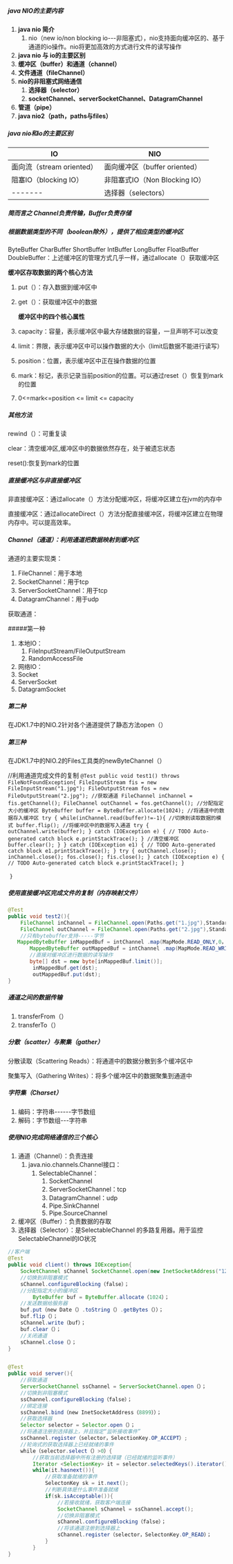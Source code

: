 ##### java NIO的主要内容

1. **java nio 简介**
   1. nio（new io/non blocking io---非阻塞式），nio支持面向缓冲区的、基于通道的io操作。nio将更加高效的方式进行文件的读写操作
2. **java nio 与 io的主要区别**
3. **缓冲区（buffer）和通道（channel）**
4. **文件通道（fileChannel）**
5. **nio的非阻塞式网络通信**
   1. **选择器（selector）**
   2. **socketChannel、serverSocketChannel、DatagramChannel**
6. **管道（pipe）**
7. **java nio2（path，paths与files）**

##### java nio和io的主要区别

| IO                        | NIO                           |
| ------------------------- | ----------------------------- |
| 面向流（stream oriented） | 面向缓冲区（buffer oriented） |
| 阻塞IO（blocking IO）     | 非阻塞式IO（Non Blocking IO） |
| -------                   | 选择器（selectors）           |

##### 简而言之 Channel负责传输，Buffer负责存储

##### 根据数据类型的不同（boolean除外），提供了相应类型的缓冲区

ByteBuffer CharBuffer ShortBuffer IntBuffer LongBuffer FloatBuffer DoubleBuffer：上述缓冲区的管理方式几乎一样，通过allocate（）获取缓冲区

**缓冲区存取数据的两个核心方法**

1. put（）：存入数据到缓冲区中

2. get（）：获取缓冲区中的数据

   **缓冲区中的四个核心属性**

1. capacity：容量，表示缓冲区中最大存储数据的容量，一旦声明不可以改变
2. limit：界限，表示缓冲区中可以操作数据的大小（limit后数据不能进行读写）
3. position：位置，表示缓冲区中正在操作数据的位置
4. mark：标记，表示记录当前position的位置。可以通过reset（）恢复到mark的位置
5. 0<=mark<=position <= limit <= capacity

##### 其他方法

rewind（）：可重复读

clear：清空缓冲区,缓冲区中的数据依然存在，处于被遗忘状态

reset():恢复到mark的位置

##### 直接缓冲区与非直接缓冲区

非直接缓冲区：通过allocate（）方法分配缓冲区，将缓冲区建立在jvm的内存中

直接缓冲区：通过allocateDirect（）方法分配直接缓冲区，将缓冲区建立在物理内存中。可以提高效率。

##### Channel（通道）：利用通道把数据映射到缓冲区

通道的主要实现类：

1. FileChannel：用于本地
2. SocketChannel：用于tcp
3. ServerSocketChannel：用于tcp
4. DatagramChannel：用于udp

获取通道：

#####第一种

1. 本地IO：
   1. FileInputStream/FileOutputStream
   2. RandomAccessFile
2. 网络IO：
3. Socket
4. ServerSocket
5. DatagramSocket

##### 第二种

在JDK1.7中的NIO.2针对各个通道提供了静态方法open（）

##### 第三种

在JDK1.7中的NIO.2的Files工具类的newByteChannel（）

//利用通道完成文件的复制
	```@Test
	public void test1() throws FileNotFoundException{
		FileInputStream fis = new FileInputStream("1.jpg");
		FileOutputStream fos = new FileOutputStream("2.jpg");
		//获取通道
		FileChannel inChannel = fis.getChannel();
		FileChannel outChannel = fos.getChannel();
		//分配指定大小的缓冲区
		ByteBuffer buffer = ByteBuffer.allocate(1024);
		//将通道中的数据存入缓冲区
		try {
			while(inChannel.read(buffer)!=-1){
				//切换到读取数据的模式
				buffer.flip();
				//将缓冲区中的数据写入通道
				try {
					outChannel.write(buffer);
				} catch (IOException e) {
					// TODO Auto-generated catch block
					e.printStackTrace();
				}
				//清空缓冲区
				buffer.clear();
			}
		} catch (IOException e1) {
			// TODO Auto-generated catch block
			e1.printStackTrace();
		}
		try {
			outChannel.close();
			inChannel.close();
			fos.close();
			fis.close();
		} catch (IOException e) {
			// TODO Auto-generated catch block
			e.printStackTrace();
		}```

​	`}`

##### 使用直接缓冲区完成文件的复制（内存映射文件）

```java
@Test
public void test2(){
    FileChannel inChannel = FileChannel.open(Paths.get("1.jpg"),StandardOpenOption.READ);
    FileChannel outChannel = FileChannel.open(Paths.get("2.jpg"),StandardOpenOption.WRITE,StandardOpenOption.CREATE);
    //只有bytebuffer支持-----字节
   MappedByteBuffer inMappedBuf = intChannel .map(MapMode.READ_ONLY,0，inChannel.size（）)；
       MappedByteBuffer outMappedBuf = intChannel .map(MapMode.READ_WRITE,0，inChannel.size（）)；
       //直接对缓冲区进行数据的读写操作
       byte[] dst = new byte[inMappedBuf.limit()];
    	inMappedBuf.get(dst);
    	outMappedBuf.put(dst);
}
```

##### 通道之间的数据传输

1. transferFrom（）
2. transferTo（）

##### 分散（scatter）与聚集（gather）

分散读取（Scattering Reads）：将通道中的数据分散到多个缓冲区中

聚集写入（Gathering Writes）：将多个缓冲区中的数据聚集到通道中

##### 字符集（Charset）

1. 编码：字符串------字节数组
2. 解码：字节数组---字符串

##### 使用NIO完成网络通信的三个核心

1. 通道（Channel）：负责连接
   1. java.nio.channels.Channel接口：
      1. SelectableChannel：
         1. SocketChannel
         2. ServerSocketChannel：tcp
         3. DatagramChannel：udp
         4. Pipe.SinkChannel
         5. Pipe.SourceChannel 
2. 缓冲区（Buffer）：负责数据的存取
3. 选择器（Selector）：是SelectableChannel 的多路复用器。用于监控SelectableChannel的IO状况

```java
//客户端
@Test
public void client() throws IOException{
    SocketChannel sChannel SocketChannel.open(new InetSocketAddress("127.0.0.1",8899));
    //切换到非阻塞模式
    sChannel.configureBlocking（false）；
    //分配指定大小的缓冲区
        ByteBuffer buf = ByteBuffer.allocate（1024）；
    //发送数据给服务器
    buf.put（new Date（）.toString（）.getBytes（））；
    buf.flip（）；
    sChannel.write（buf）；
    buf.clear（）；
    //关闭通道
    sChannel.close（）；
}


@Test
public void server(){
    //获取通道
    ServerSocketChannel ssChannel = ServerSocketChannel.open（）；
    //切换到非阻塞模式
    ssChannel.configureBlocking（false）；
    //绑定连接
    ssChannel.bind（new InetSocketAddress（8899））；
    //获取选择器
    Selector selector = Selector.open（）；
    //将通道注册到选择器上，并且指定“监听接收事件”
    ssChannel.register（selector，SelectionKey.OP_ACCEPT）;
    //轮询式的获取选择器上已经就绪的事件
    while（selector.select（）>0）{
        //获取当前选择器中所有注册的选择键（已经就绪的监听事件）
        Iterator <SelectionKey> it = selector.selectedKeys().iterator();
        while(it.hasnext()){
            //获取准备就绪的事件
            SelectonKey sk = it.next();
            //判断具体是什么事件准备就绪
            if(sk.isAcceptable()){
                //若接收就绪，获取客户端连接
                SocketChannel sChannel = ssChannel.accept();
                //切换非阻塞模式
                sChannel.configureBlocking（false）；
                //将该通道注册到选择器上
                sChannel.register（selector，SelectonKey.OP_READ）；
            }
        }
}
```

